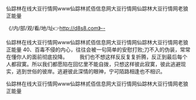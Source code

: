 仙踪林在线大豆行情网www仙踪林贰佰信息网大豆行情网仙踪林大豆行情网老狼正能量

《/内/部/观/看/地/址👉http://d8s8.com》--

仙踪林在线大豆行情网www仙踪林贰佰信息网大豆行情网仙踪林大豆行情网老狼正能量	40、百毒不侵的内心，往往会被一句简单的安慰打败;刀不入的伪装，常常在懂你人的面前彻底投降。
　　我们也不想这样反反复复折腾，反正到最后每个人都寂寞。所以我们都愿陷在回忆里不能自拨，只想这样彼此寂寞，彼此逃避现实，逃到世俗的彼岸。逃避彼此深情的眼神，宁可陌路相逢也不相识。





仙踪林在线大豆行情网www仙踪林贰佰信息网大豆行情网仙踪林大豆行情网老狼正能量
